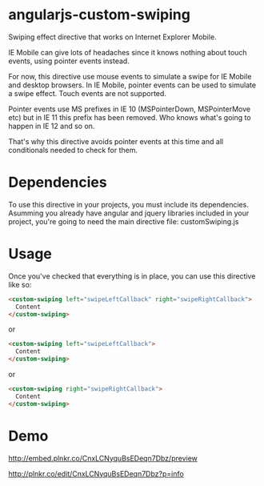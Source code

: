 angularjs-custom-swiping
========================

Swiping effect directive that works on Internet Explorer Mobile.

IE Mobile can give lots of headaches since it knows nothing about touch events, using pointer events instead.

For now, this directive use mouse events to simulate a swipe for IE Mobile and desktop browsers. In IE Mobile, pointer events can be used to simulate a swipe effect. Touch events are not supported.

Pointer events use MS prefixes in IE 10 (MSPointerDown, MSPointerMove etc) but in IE 11 this prefix has been removed. Who knows what's going to happen in IE 12 and so on.

That's why this directive avoids pointer events at this time and all conditionals needed to check for them.

Dependencies
============
To use this directive in your projects, you must include its dependencies. Asumming you already have angular and jquery libraries included in your project, you're going to need the main directive file: customSwiping.js

Usage
=====
Once you've checked that everything is in place, you can use this directive like so:

```html
<custom-swiping left="swipeLeftCallback" right="swipeRightCallback">
  Content
</custom-swiping>
```

or

```html
<custom-swiping left="swipeLeftCallback">
  Content
</custom-swiping>
```

or 

```html
<custom-swiping right="swipeRightCallback">
  Content
</custom-swiping>
```

Demo
====

http://embed.plnkr.co/CnxLCNyquBsEDeqn7Dbz/preview

http://plnkr.co/edit/CnxLCNyquBsEDeqn7Dbz?p=info
